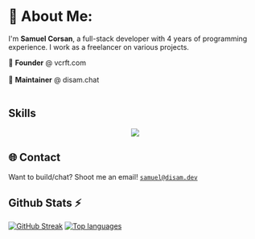 # 💫 About Me:

I'm **Samuel Corsan**, a full-stack developer with 4 years of programming experience. I work as a freelancer on various projects.

🌱 **Founder** @ vcrft.com<br></br>
🌱 **Maintainer** @ disam.chat
<br></br>

## Skills
<p align="center">
<img src="https://skillicons.dev/icons?i=html,css,js,ts,vscode,react,nextjs,astro,tailwind,nodejs,express,supabase,postgres,git,github,markdown,bash,powershell,cloudflare,vercel&theme=dark" />
</p>

## 🌐 Contact

Want to build/chat? Shoot me an email! <a href="mailto:samuelcorsanyt@gmail.com">`samuel@disam.dev`</a>
 
## Github Stats ⚡
[![GitHub Streak](https://streak-stats.demolab.com?user=samuelcorsan&theme=dark&hide_border=true)](https://git.io/streak-stats)
<a href="#">![Top languages](https://github-readme-stats.vercel.app/api/top-langs/?username=samuelcorsan&layout=compact&theme=transparent&count_private=true&hide_border=true)</a>



